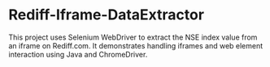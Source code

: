 # Rediff-Iframe-DataExtractor
This project uses Selenium WebDriver to extract the NSE index value from an iframe on Rediff.com. It demonstrates handling iframes and web element interaction using Java and ChromeDriver.
